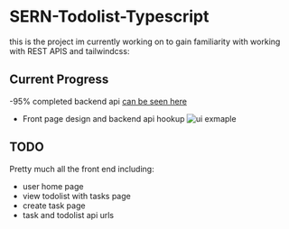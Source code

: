 # SERN-Todolist-Typescript
this is the project im currently working on to gain familiarity with working with REST APIS and tailwindcss:

## Current Progress
-95% completed backend api [can be seen here](https://github.com/jamesie/SERN-Todolist-Typescript/tree/main/server/src/routes)
- Front page design and backend api hookup
     ![ui exmaple](https://i.imgur.com/LKF8Y7k.png)

## TODO
Pretty much all the front end including:
* user home page
* view todolist with tasks page
* create task page
* task and todolist api urls
